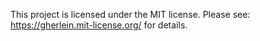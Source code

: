 This project is licensed under the MIT license.  Please see:  https://gherlein.mit-license.org/ for details.
